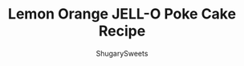 ---
layout: ../../layouts/MarkdownPostLayout.astro
title: Lemon Orange JELL-O Poke Cake Recipe
author: ShugarySweets
pubDate: 2019-01-15
description: "Change up that classic poke cake by making this Lemon Orange JELL-O cake! Such a light, refreshing dessert for any time of year!"
image_url: https://www.shugarysweets.com/wp-content/uploads/2016/04/lemon-orange-jello-cake-2.jpg
tags: ["Cake","American"]
calories: 173
protein: 2
carbohydrates: 31
fats: 5
fiber: 1
ingredients: ["1 box (18.25 ounce ) Lemon Cake Mix, prepared with ingredients","1 box (3 ounce) JELL-O orange gelatin mix","1 cup water, boiling","8 ounce Cool Whip, thawed"]
serves: 16
time: "4 hours 35 minutes"
prepTime: "5 minutes"
instructions: ["Bake cake in a 13x9 baking dish, as directed on box. Cool completely.","Poke holes over cooled cake using a fork.","In a small bowl, mix gelatin with boiling water. Stir until sugar is dissolved. Pour gelatin over cake slowly, allowing it to fill the holes in the cake. Refrigerate for 4 hours, or overnight.","Top with Cool Whip before serving. ENJOY!"]
nutrition: ["173 calories","31 grams carbohydrates","0 milligrams cholesterol","5 grams fat","1 grams fiber","2 grams protein","4 grams saturated fat","244 milligrams sodium","18 grams sugar","0 grams trans fat","1 grams unsaturated fat"]
---